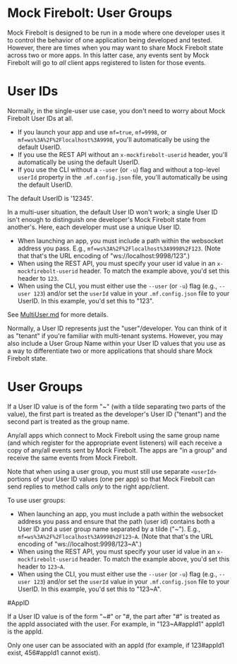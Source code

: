 Mock Firebolt: User Groups
==========================

Mock Firebolt is designed to be run in a mode where one developer uses it to control the behavior of one application being developed and tested. However, there are times when you may want to share Mock Firebolt state across two or more apps. In this latter case, any events sent by Mock Firebolt will go to _all_ client apps registered to listen for those events.


# User IDs

Normally, in the single-user use case, you don't need to worry about Mock Firebolt User IDs at all.

- If you launch your app and use `mf=true`, `mf=9998`, or `mf=ws%3A%2F%2Flocalhost%3A9998`, you'll automatically be using the default UserID.
- If you use the REST API without an `x-mockfirebolt-userid` header, you'll automatically be using the default UserID.
- If you use the CLI without a `--user` (or `-u`) flag and without a top-level `userId` property in the `.mf.config.json` file, you'll automatically be using the default UserID.

The default UserID is  '12345'.

In a multi-user situation, the default User ID won't work; a single User ID isn't enough to distinguish one developer's Mock Firebolt state from another's. Here, each developer must use a unique User ID.

- When launching an app, you must include a path within the websocket address you pass. E.g., `mf=ws%3A%2F%2Flocalhost%3A9998%2F123`. (Note that that's the URL encoding of "ws://localhost:9998/123".)
- When using the REST API, you must specify your user id value in an `x-mockfirebolt-userid` header. To match the example above, you'd set this header to `123`.
- When using the CLI, you must either use the `--user` (or `-u`) flag (e.g., `--user 123`) and/or set the `userId` value in your `.mf.config.json` file to your UserID. In this example, you'd set this to "123".

See [MultiUser.md](./MultiUser.md) for more details.

Normally, a User ID represents just the "user"/developer. You can think of it as "tenant" if you're familiar with multi-tenant systems. However, you may also include a User Group Name within your User ID values that you use as a way to differentiate two or more applications that should share Mock Firebolt state.

# User Groups

If a User ID value is of the form "<userId>\~<groupName>" (with a tilde separating two parts of the value), the first part is treated as the developer's User ID ("tenant") and the second part is treated as the group name.

Any/all apps which connect to Mock Firebolt using the same group name (and which register for the appropriate event listeners) will each receive a copy of any/all events sent by Mock Firebolt. The apps are "in a group" and receive the same events from Mock Firebolt.

Note that when using a user group, you must still use separate `<userId>` portions of your User ID values (one per app) so that Mock Firebolt can send replies to method calls _only_ to the right app/client.

To use user groups:

- When launching an app, you must include a path within the websocket address you pass and ensure that the path (user id) contains both a User ID and a user group name separated by a tilde ("~"). E.g., `mf=ws%3A%2F%2Flocalhost%3A9998%2F123~A`. (Note that that's the URL encoding of "ws://localhost:9998/123~A".)
- When using the REST API, you must specify your user id value in an `x-mockfirebolt-userid` header. To match the example above, you'd set this header to `123~A`.
- When using the CLI, you must either use the `--user` (or `-u`) flag (e.g., `--user 123`) and/or set the `userId` value in your `.mf.config.json` file to your UserID. In this example, you'd set this to "123\~A".

#AppID

If a User ID value is of the form "<userId>\~<groupName>\#<appId>" or "<userId>\#<appId>, the part after "#" is treated as the appId associated with the user. For example, in "123~A#appId1" appId1 is the appId.

Only one user can be associated with an appId (for example, if 123#appId1 exist, 456#appId1 cannot exist).